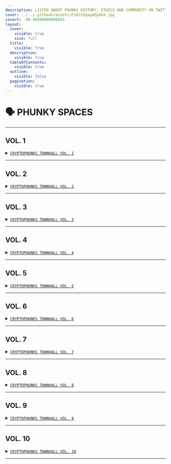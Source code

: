 ```yaml
---
description: LISTEN ABOUT PHUNKS HISTORY, ETHICS AND COMMUNITY ON TWITTER
cover: ../../.gitbook/assets/FzQlVZqagAEp8kX.jpg
coverY: -98.46400000000003
layout:
  cover:
    visible: true
    size: full
  title:
    visible: true
  description:
    visible: true
  tableOfContents:
    visible: true
  outline:
    visible: false
  pagination:
    visible: true
---
```


# 🗣 PHUNKY SPACES

***

## VOL. 1

<details>

<summary><a href="https://twitter.com/i/spaces/1eaKbrXLayBKX"><code>CRYPTOPHUNKS TOWNHALL VOL. 1</code></a></summary>

[https://twitter.com/i/spaces/1eaKbrXLayBKX](https://twitter.com/i/spaces/1eaKbrXLayBKX)

</details>

***

## VOL. 2

<details>

<summary><a href="https://twitter.com/i/spaces/1zqKVPVjAwaJB"><code>CRYPTOPHUNKS TOWNHALL VOL. 2</code></a></summary>

[https://twitter.com/i/spaces/1zqKVPVjAwaJB](https://twitter.com/i/spaces/1zqKVPVjAwaJB)

</details>

***

## VOL. 3

<details>

<summary><a href="https://twitter.com/i/spaces/1lDGLnmAPDkxm"><code>CRYPTOPHUNKS TOWNHALL VOL. 3</code></a></summary>

[https://twitter.com/i/spaces/1lDGLnmAPDkxm](https://twitter.com/i/spaces/1lDGLnmAPDkxm)

</details>

***

## VOL. 4

<details>

<summary><a href="https://twitter.com/i/spaces/1nAJErMqoPnxL"><code>CRYPTOPHUNKS TOWNHALL VOL. 4</code></a></summary>

[https://twitter.com/i/spaces/1nAJErMqoPnxL](https://twitter.com/i/spaces/1nAJErMqoPnxL)

</details>

***

## VOL. 5

<details>

<summary><a href="https://twitter.com/i/spaces/1MnxnpaZlpNGO?s=20"><code>CRYPTOPHUNKS TOWNHALL VOL. 5</code></a></summary>

[https://twitter.com/i/spaces/1MnxnpaZlpNGO](https://twitter.com/i/spaces/1MnxnpaZlpNGO?s=20)

</details>

***

## VOL. 6

<details>

<summary><a href="https://twitter.com/i/spaces/1PlKQpYokMkxE"><code>CRYPTOPHUNKS TOWNHALL VOL. 6</code> </a></summary>

[https://twitter.com/i/spaces/1PlKQpYokMkxE](https://twitter.com/i/spaces/1PlKQpYokMkxE?s=20)

</details>

***

## VOL. 7

<details>

<summary><a href="https://twitter.com/i/spaces/1zqKVPrXDqLJB"><code>CRYPTOPHUNKS TOWNHALL VOL. 7</code></a></summary>

[https://twitter.com/i/spaces/1zqKVPrXDqLJB](https://twitter.com/i/spaces/1zqKVPrXDqLJB?s=20)

</details>

***

## VOL. 8

<details>

<summary><a href="https://twitter.com/i/spaces/1YpKkgNPOEYKj"><code>CRYPTOPHUNKS TOWNHALL VOL. 8</code></a></summary>

[https://twitter.com/i/spaces/1YpKkgNPOEYKj](https://twitter.com/i/spaces/1YpKkgNPOEYKj)

</details>

***

## VOL. 9

<details>

<summary><a href="https://twitter.com/i/spaces/1rmGPkznWEnKN?s=20"><code>CRYPTOPHUNKS TOWNHALL VOL. 9</code></a></summary>

[https://twitter.com/i/spaces/1rmGPkznWEnKN](https://twitter.com/i/spaces/1rmGPkznWEnKN?s=20)

</details>

***

## VOL. 10

<details>

<summary><a href="https://twitter.com/i/spaces/1PlJQppPNvaGE?s=20"><code>CRYPTOPHUNKS TOWNHALL VOL. 10</code></a></summary>

[https://twitter.com/i/spaces/1PlJQppPNvaGE](https://twitter.com/i/spaces/1PlJQppPNvaGE?s=20)

</details>

***
